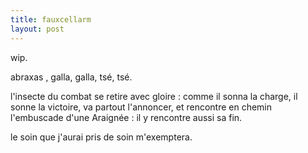```yaml
---
title: fauxcellarm
layout: post
---
```


wip.

abraxas , galla, galla, tsé, tsé.

l'insecte du combat se retire avec gloire :
comme il sonna la charge, il sonne la victoire,
va partout l'annoncer, et rencontre en chemin
l'embuscade d'une Araignée : 
il y rencontre aussi sa fin.

le soin que j'aurai pris de soin m'exemptera.
